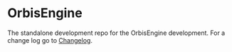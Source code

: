 # OrbisEngine
The standalone development repo for the OrbisEngine development. For a change log go to [Changelog](./docs/changelog.md).
